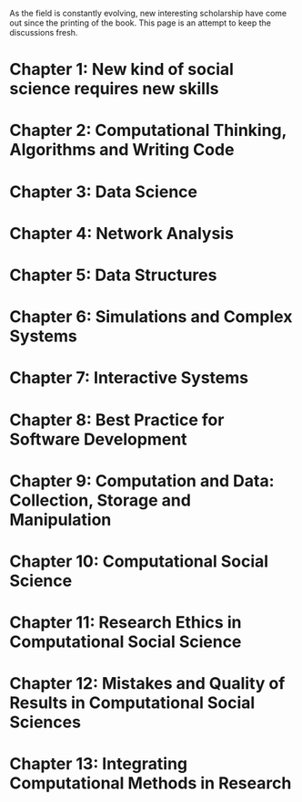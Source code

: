 As the field is constantly evolving, new interesting scholarship have come out since the printing of the book.
This page is an attempt to keep the discussions fresh.

# Chapter 1: New kind of social science requires new skills

# Chapter 2: Computational Thinking, Algorithms and Writing Code

# Chapter 3: Data Science

# Chapter 4: Network Analysis

# Chapter 5: Data Structures

# Chapter 6: Simulations and Complex Systems

# Chapter 7: Interactive Systems

# Chapter 8: Best Practice for Software Development

# Chapter 9: Computation and Data: Collection, Storage and Manipulation

# Chapter 10: Computational Social Science

# Chapter 11: Research Ethics in Computational Social Science

# Chapter 12: Mistakes and Quality of Results in Computational Social Sciences

# Chapter 13: Integrating Computational Methods in Research